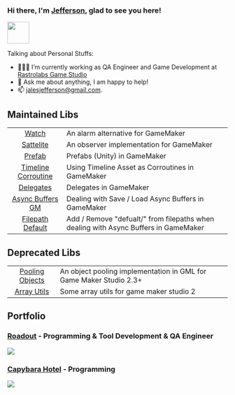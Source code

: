 ### Hi there, I'm [Jefferson](https://github.com/JeffersonJales), glad to see you here!

[<img src="https://cdn-icons-png.flaticon.com/512/174/174857.png" width="50" height="50">](https://www.linkedin.com/in/jefferson-jales)

Talking about Personal Stuffs:

- 👩🏻‍💻 I’m currently working as QA Engineer and Game Development at [Rastrolabs Game Studio](https://www.linkedin.com/company/rastrolabs/) 
- 💬 Ask me about anything, I am happy to help!
- 📫 jalesjefferson@gmail.com.


## Maintained Libs
<table>
  <tr>
    <td align="center"><a href="https://github.com/JeffersonJales/Watch_GM">Watch</td>
    <td>An alarm alternative for GameMaker</td>
  </tr>

  <tr>
    <td align="center"><a href="https://github.com/JeffersonJales/Satellite_gml">Sattelite</td>
    <td>An observer implementation for GameMaker</td>
  </tr>


  <tr>
    <td align="center"><a href="https://github.com/JeffersonJales/prefab_gml">Prefab</td>
    <td>Prefabs (Unity) in GameMaker</td>
  </tr>
  
  <tr>
    <td align="center"><a href="https://github.com/JeffersonJales/Timeline_Corroutine_GM">Timeline Corroutine</td>
    <td>Using Timeline Asset as Corroutines in GameMaker</td>
  </tr>

 <tr>
    <td align="center"><a href="https://github.com/JeffersonJales/Delegates_GMS2">Delegates</td>
    <td>Delegates in GameMaker</td>
  </tr>

 <tr>
    <td align="center"><a href="https://github.com/JeffersonJales/Async_Buffers_GM">Async Buffers GM</td>
    <td>Dealing with Save / Load Async Buffers in GameMaker</td>
  </tr>

   <tr>
    <td align="center"><a href="https://github.com/JeffersonJales/Filepath_Default_GM">Filepath Default</td>
    <td>Add / Remove "defualt/" from filepaths when dealing with Async Buffers in GameMaker</td>
  </tr>
</table>

## Deprecated Libs
<table>
  <tr>
    <td align="center"><a href="https://github.com/JeffersonJales/pooling_objects">Pooling Objects</td>
    <td>An object pooling implementation in GML for Game Maker Studio 2.3+</td>
  </tr>

  <tr>
    <td align="center"><a href="https://github.com/JeffersonJales/array_utils_gms2">Array Utils</td>
    <td>Some array utils for game maker studio 2</td>
  </tr>
      
</table>

## Portfolio

### [Roadout](https://store.steampowered.com/app/1829270/RoadOut/) - Programming & Tool Development & QA Engineer
[<img src="https://cdn.akamai.steamstatic.com/steam/apps/1829270/capsule_616x353.jpg?t=1666872415">](https://store.steampowered.com/app/1829270/RoadOut/)


### [Capybara Hotel](https://store.steampowered.com/app/2308260/Capybara_Hotel/) - Programming

[<img src="https://cdn.cloudflare.steamstatic.com/steam/apps/2308260/ss_77064c574c7fcccfb160fa8f0e878b51fd75336f.600x338.jpg?t=1677670992">](https://store.steampowered.com/app/2308260/Capybara_Hotel/)

      
